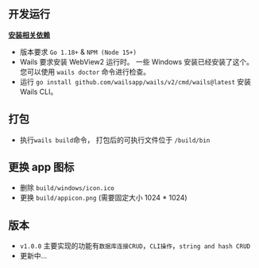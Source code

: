 ## 开发运行

[**安装相关依赖**](https://wails.io/zh-Hans/docs/gettingstarted/installation)

- 版本要求 `Go 1.18+` & `NPM (Node 15+)`
- Wails 要求安装 WebView2 运行时。 一些 Windows 安装已经安装了这个。 您可以使用 `wails doctor` 命令进行检查。
- 运行 `go install github.com/wailsapp/wails/v2/cmd/wails@latest` 安装 Wails CLI。

## 打包

- 执行`wails build`命令， 打包后的可执行文件位于 `/build/bin`

## 更换 app 图标

- 删除 `build/windows/icon.ico`
- 更换 `build/appicon.png` (需要固定大小 1024 \* 1024)

## 版本

- `v1.0.0` 主要实现的功能有`数据库连接CRUD`，`CLI操作`，`string and hash CRUD`
- 更新中...
